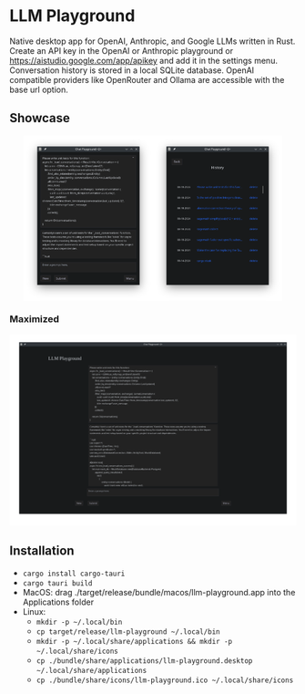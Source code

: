# LLM Playground

Native desktop app for OpenAI, Anthropic, and Google LLMs written in Rust. Create an API key in the OpenAI or Anthropic playground or https://aistudio.google.com/app/apikey and add it in the settings menu. Conversation history is stored in a local SQLite database. OpenAI compatible providers like OpenRouter and Ollama are accessible with the base url option.

## Showcase

<div style="display: flex; justify-content: center;">
  <img src="./screenshots/default.png" style="width: 45%;">
  <img src="./screenshots/history.png" style="width: 45%;">
</div>

### Maximized
![Showcase screenshot when maximized](./screenshots/maximized.png)

## Installation
- `cargo install cargo-tauri`
- `cargo tauri build`
- MacOS: drag ./target/release/bundle/macos/llm-playground.app into the Applications folder
- Linux:
  - `mkdir -p ~/.local/bin`
  - `cp target/release/llm-playground ~/.local/bin`
  - `mkdir -p ~/.local/share/applications && mkdir -p ~/.local/share/icons`
  - `cp ./bundle/share/applications/llm-playground.desktop ~/.local/share/applications`
  - `cp ./bundle/share/icons/llm-playground.ico ~/.local/share/icons`